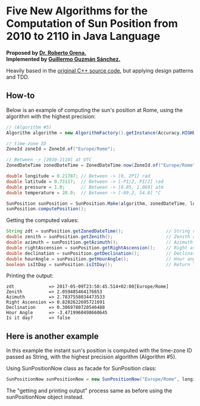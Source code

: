 # Five New Algorithms for the Computation of Sun Position from 2010 to 2110 in Java Language  
**Proposed by [Dr. Roberto Grena.](https://www.researchgate.net/profile/Roberto_Grena)**  
**Implemented by [Guillermo Guzmán Sánchez.](https://plus.google.com/u/0/+GuillermoGuzmánSánchez)**

Heavily based in the [original C++ source code](http://www.solaritaly.enea.it/StrSunPosition/SunPositionEn.php), but applying design patterns and TDD.  

## How-to
Below is an example of computing the sun's position at Rome, using the algorithm with the highest precision:
```java
// (Algorithm #5)
Algorithm algorithm = new AlgorithmFactory().getInstance(Accuracy.HIGHEST); 

// time-zone ID
ZoneId zoneId = ZoneId.of("Europe/Rome");

// Between -> [2010-2110] at UTC
ZonedDateTime zonedDateTime = ZonedDateTime.now(ZoneId.of("Europe/Rome")); 

double longitude = 0.21787; // Between -> [0, 2PI] rad
double latitude = 0.73117;  // Between -> [-PI/2, PI/2] rad
double pressure = 1.0;      // Between -> [0.85, 1.069] atm
double temperature = 20.0;  // Between -> [-89.2, 54.0] °C

SunPosition sunPosition = SunPosition.Make(algorithm, zonedDateTime, longitude, latitude, pressure, temperature);
sunPosition.computePosition();
```
Getting the computed values:
```java
String zdt = sunPosition.getZonedDateTime();                // String representation of zonedDateTime
double zenith = sunPosition.getZenith();                    // Zenith angle -> [0,PI] rad
double azimuth = sunPosition.getAzimuth();                  // Azimuth angle -> [-PI,PI] rad
double rightAscension = sunPosition.getRightAscension();    // Right ascension -> [0,2PI] rad
double declination = sunPosition.getDeclination();          // Declination -> [-PI/2, PI/2] rad
double hourAngle = sunPosition.getHourAngle();              // Hour angle -> [-PI,PI] rad
boolean isItDay = sunPosition.isItDay();                    // Return True if the sun is above the horizon
```
Printing the output:
```console
zdt             => 2017-05-09T23:50:45.514+02:00[Europe/Rome]
Zenith          => 2.059485464176653
Azimuth         => 2.7837558034473533
Right Ascension => 0.8202622695721691
Declination     => 0.3069780720546488
Hour Angle      => -3.4719960498660645
Is it day?      => false
```
## Here is another example
In this example the instant sun's position is computed with the time-zone ID passed as String, with the highest precision algorithm (Algorithm #5).  

Using SunPositionNow class as facade for SunPosition class:
```java
SunPositionNow sunPositionNow = new SunPositionNow("Europe/Rome", longitude, latitude, pressure, temperature);
```
The "getting and printing output" process same as before using the sunPositionNow object instead.

